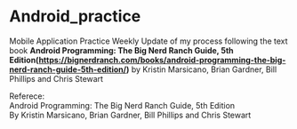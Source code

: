 # Android_practice
Mobile Application Practice
Weekly Update of my process following the text book **Android Programming: The Big Nerd Ranch Guide, 5th Edition(https://bignerdranch.com/books/android-programming-the-big-nerd-ranch-guide-5th-edition/)** by Kristin Marsicano, Brian Gardner, Bill Phillips and Chris Stewart 

Referece: \
Android Programming: The Big Nerd Ranch Guide, 5th Edition\
By Kristin Marsicano, Brian Gardner, Bill Phillips and Chris Stewart
